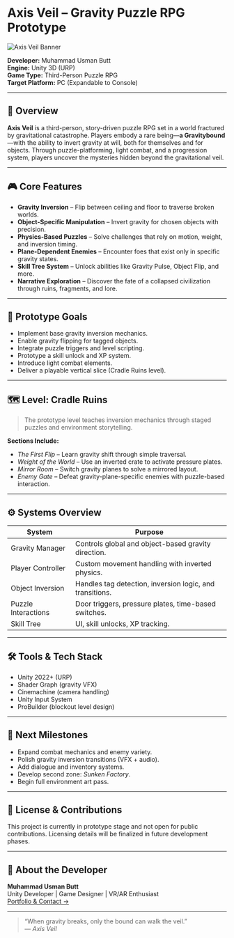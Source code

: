 # Axis Veil – Gravity Puzzle RPG Prototype

![Axis Veil Banner](assets/banner.png) <!-- Optional: replace with actual image path -->

**Developer:** Muhammad Usman Butt  
**Engine:** Unity 3D (URP)  
**Game Type:** Third-Person Puzzle RPG  
**Target Platform:** PC (Expandable to Console)

---

## 🌌 Overview

**Axis Veil** is a third-person, story-driven puzzle RPG set in a world fractured by gravitational catastrophe. Players embody a rare being—**a Gravitybound**—with the ability to invert gravity at will, both for themselves and for objects. Through puzzle-platforming, light combat, and a progression system, players uncover the mysteries hidden beyond the gravitational veil.

---

## 🎮 Core Features

- **Gravity Inversion** – Flip between ceiling and floor to traverse broken worlds.
- **Object-Specific Manipulation** – Invert gravity for chosen objects with precision.
- **Physics-Based Puzzles** – Solve challenges that rely on motion, weight, and inversion timing.
- **Plane-Dependent Enemies** – Encounter foes that exist only in specific gravity states.
- **Skill Tree System** – Unlock abilities like Gravity Pulse, Object Flip, and more.
- **Narrative Exploration** – Discover the fate of a collapsed civilization through ruins, fragments, and lore.

---

## 🧪 Prototype Goals

- Implement base gravity inversion mechanics.
- Enable gravity flipping for tagged objects.
- Integrate puzzle triggers and level scripting.
- Prototype a skill unlock and XP system.
- Introduce light combat elements.
- Deliver a playable vertical slice (Cradle Ruins level).

---

## 🗺️ Level: Cradle Ruins

> The prototype level teaches inversion mechanics through staged puzzles and environment storytelling.

**Sections Include:**
- *The First Flip* – Learn gravity shift through simple traversal.
- *Weight of the World* – Use an inverted crate to activate pressure plates.
- *Mirror Room* – Switch gravity planes to solve a mirrored layout.
- *Enemy Gate* – Defeat gravity-plane-specific enemies with puzzle-based interaction.

---

## ⚙️ Systems Overview

| System | Purpose |
|--------|---------|
| Gravity Manager | Controls global and object-based gravity direction. |
| Player Controller | Custom movement handling with inverted physics. |
| Object Inversion | Handles tag detection, inversion logic, and transitions. |
| Puzzle Interactions | Door triggers, pressure plates, time-based switches. |
| Skill Tree | UI, skill unlocks, XP tracking. |

---

## 🛠 Tools & Tech Stack

- Unity 2022+ (URP)
- Shader Graph (gravity VFX)
- Cinemachine (camera handling)
- Unity Input System
- ProBuilder (blockout level design)

---

## 🚧 Next Milestones

- Expand combat mechanics and enemy variety.
- Polish gravity inversion transitions (VFX + audio).
- Add dialogue and inventory systems.
- Develop second zone: *Sunken Factory*.
- Begin full environment art pass.

---

## 🧩 License & Contributions

This project is currently in prototype stage and not open for public contributions. Licensing details will be finalized in future development phases.

---

## 📜 About the Developer

**Muhammad Usman Butt**  
Unity Developer | Game Designer | VR/AR Enthusiast  
[Portfolio & Contact →](#) <!-- Optional: Add your portfolio or GitHub profile -->

---

> “When gravity breaks, only the bound can walk the veil.”  
> — *Axis Veil*
